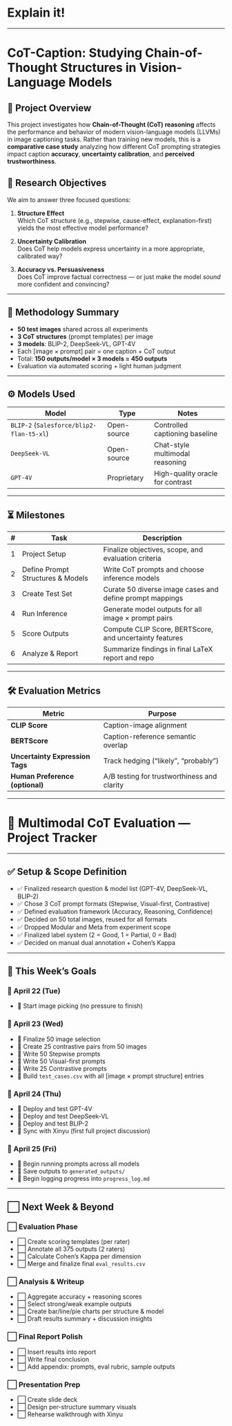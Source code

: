 # Explain it!
---
# CoT-Caption: Studying Chain-of-Thought Structures in Vision-Language Models

## 📌 Project Overview

This project investigates how **Chain-of-Thought (CoT) reasoning** affects the performance and behavior of modern vision-language models (LLVMs) in image captioning tasks. Rather than training new models, this is a **comparative case study** analyzing how different CoT prompting strategies impact caption **accuracy**, **uncertainty calibration**, and **perceived trustworthiness**.

## 🎯 Research Objectives

We aim to answer three focused questions:

1. **Structure Effect**  
   Which CoT structure (e.g., stepwise, cause-effect, explanation-first) yields the most effective model performance?

2. **Uncertainty Calibration**  
   Does CoT help models express uncertainty in a more appropriate, calibrated way?

3. **Accuracy vs. Persuasiveness**  
   Does CoT improve factual correctness — or just make the model *sound* more confident and convincing?

---

## 🧪 Methodology Summary

- **50 test images** shared across all experiments  
- **3 CoT structures** (prompt templates) per image  
- **3 models**: BLIP-2, DeepSeek-VL, GPT-4V  
- Each [image × prompt] pair = one caption + CoT output  
- Total: **150 outputs/model × 3 models = 450 outputs**
- Evaluation via automated scoring + light human judgment

---

## ⚙️ Models Used

| Model | Type | Notes |
|-------|------|-------|
| `BLIP-2` (`Salesforce/blip2-flan-t5-xl`) | Open-source | Controlled captioning baseline |
| `DeepSeek-VL` | Open-source | Chat-style multimodal reasoning |
| `GPT-4V` | Proprietary | High-quality oracle for contrast |

---

## ⏳ Milestones

| # | Task | Description |
|--|------|-------------|
| 1 | Project Setup | Finalize objectives, scope, and evaluation criteria |
| 2 | Define Prompt Structures & Models | Write CoT prompts and choose inference models |
| 3 | Create Test Set | Curate 50 diverse image cases and define prompt mappings |
| 4 | Run Inference | Generate model outputs for all image × prompt pairs |
| 5 | Score Outputs | Compute CLIP Score, BERTScore, and uncertainty features |
| 6 | Analyze & Report | Summarize findings in final LaTeX report and repo |

---

## 🛠️ Evaluation Metrics

| Metric | Purpose |
|--------|---------|
| **CLIP Score** | Caption-image alignment |
| **BERTScore** | Caption-reference semantic overlap |
| **Uncertainty Expression Tags** | Track hedging (“likely”, “probably”) |
| **Human Preference (optional)** | A/B testing for trustworthiness and clarity |

---

# 🧠 Multimodal CoT Evaluation — Project Tracker

---

## ✅ Setup & Scope Definition

- ✅ Finalized research question & model list (GPT-4V, DeepSeek-VL, BLIP-2)
- ✅ Chose 3 CoT prompt formats (Stepwise, Visual-first, Contrastive)
- ✅ Defined evaluation framework (Accuracy, Reasoning, Confidence)
- ✅ Decided on 50 total images, reused for all formats
- ✅ Dropped Modular and Meta from experiment scope
- ✅ Finalized label system (2 = Good, 1 = Partial, 0 = Bad)
- ✅ Decided on manual dual annotation + Cohen’s Kappa

---

## 📅 This Week’s Goals

### 📅 April 22 (Tue)
- 📅 Start image picking (no pressure to finish)

### 📅 April 23 (Wed)
- 📅 Finalize 50 image selection
- 📅 Create 25 contrastive pairs from 50 images
- 📅 Write 50 Stepwise prompts
- 📅 Write 50 Visual-first prompts
- 📅 Write 25 Contrastive prompts
- 📅 Build `test_cases.csv` with all [image × prompt structure] entries

### 📅 April 24 (Thu)
- 📅 Deploy and test GPT-4V
- 📅 Deploy and test DeepSeek-VL
- 📅 Deploy and test BLIP-2
- 📅 Sync with Xinyu (first full project discussion)

### 📅 April 25 (Fri)
- 📅 Begin running prompts across all models
- 📅 Save outputs to `generated_outputs/`
- 📅 Begin logging progress into `progress_log.md`

---

## ⬜ Next Week & Beyond

### ⬜ Evaluation Phase
- ⬜ Create scoring templates (per rater)
- ⬜ Annotate all 375 outputs (2 raters)
- ⬜ Calculate Cohen’s Kappa per dimension
- ⬜ Merge and finalize final `eval_results.csv`

### ⬜ Analysis & Writeup
- ⬜ Aggregate accuracy + reasoning scores
- ⬜ Select strong/weak example outputs
- ⬜ Create bar/line/pie charts per structure & model
- ⬜ Draft results summary + discussion insights

### ⬜ Final Report Polish
- ⬜ Insert results into report
- ⬜ Write final conclusion
- ⬜ Add appendix: prompts, eval rubric, sample outputs

### ⬜ Presentation Prep
- ⬜ Create slide deck
- ⬜ Design per-structure summary visuals
- ⬜ Rehearse walkthrough with Xinyu

